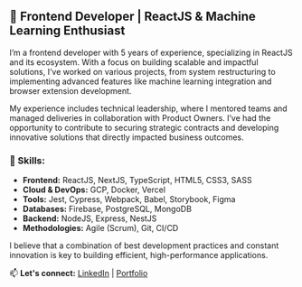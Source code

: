 ## 👋 Frontend Developer | ReactJS & Machine Learning Enthusiast

I’m a frontend developer with 5 years of experience, specializing in ReactJS and its ecosystem. With a focus on building scalable and impactful solutions, I’ve worked on various projects, from system restructuring to implementing advanced features like machine learning integration and browser extension development.

My experience includes technical leadership, where I mentored teams and managed deliveries in collaboration with Product Owners. I’ve had the opportunity to contribute to securing strategic contracts and developing innovative solutions that directly impacted business outcomes.

### 🚀 Skills:
- **Frontend:** ReactJS, NextJS, TypeScript, HTML5, CSS3, SASS  
- **Cloud & DevOps:** GCP, Docker, Vercel  
- **Tools:** Jest, Cypress, Webpack, Babel, Storybook, Figma  
- **Databases:** Firebase, PostgreSQL, MongoDB  
- **Backend:** NodeJS, Express, NestJS  
- **Methodologies:** Agile (Scrum), Git, CI/CD  

I believe that a combination of best development practices and constant innovation is key to building efficient, high-performance applications.

📫 **Let's connect:** [LinkedIn](https://www.linkedin.com/in/seu-perfil) | [Portfolio](https://seu-portfolio.com)
